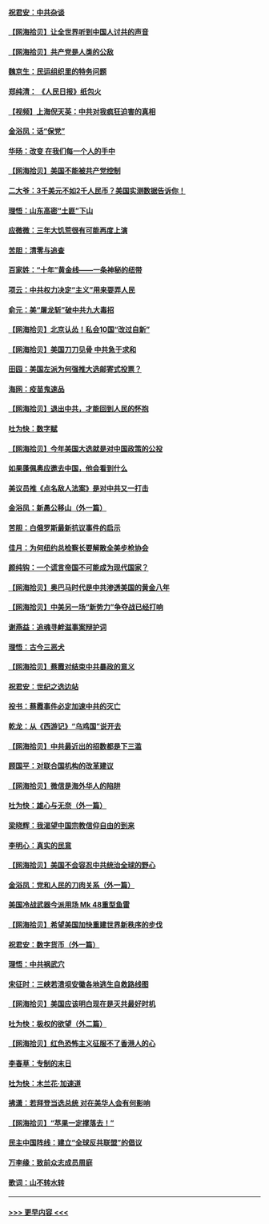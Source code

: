 #### [祝君安：中共杂谈](../pages/nsc993/n12366076.md?t=08300551) 
#### [【网海拾贝】让全世界听到中国人讨共的声音](../pages/nsc993/n12365569.md?t=08300551) 
#### [【网海拾贝】共产党是人类的公敌](../pages/nsc993/n12363182.md?t=08300551) 
#### [魏京生：民运组织里的特务问题](../pages/nsc993/n12363010.md?t=08300551) 
#### [郑纯清： 《人民日报》纸包火](../pages/nsc993/n12362706.md?t=08300551) 
#### [【视频】上海倪天英：中共对我疯狂迫害的真相](../pages/nsc993/n12356341.md?t=08300551) 
#### [金浴凤：话“保党”](../pages/nsc993/n12361867.md?t=08300551) 
#### [华旸：改变 在我们每一个人的手中](../pages/nsc993/n12361774.md?t=08300551) 
#### [【网海拾贝】美国不能被共产党控制](../pages/nsc993/n12360271.md?t=08300551) 
#### [二大爷：3千美元不如2千人民币？美国实测数据告诉你！](../pages/nsc993/n12358563.md?t=08300551) 
#### [理悟：山东高密“土匪”下山](../pages/nsc993/n12358535.md?t=08300551) 
#### [应微微：三年大饥荒很有可能再度上演](../pages/nsc993/n12358523.md?t=08300551) 
#### [苦胆：清零与追查](../pages/nsc993/n12358501.md?t=08300551) 
#### [百家姓：“十年”黄金线——一条神秘的纽带](../pages/nsc993/n12358319.md?t=08300551) 
#### [项云：中共权力决定“主义”用来耍弄人民](../pages/nsc993/n12358172.md?t=08300551) 
#### [俞元：美“屠龙斩”破中共九大毒招](../pages/nsc993/n12357822.md?t=08300551) 
#### [【网海拾贝】北京认怂！私会10国“改过自新”](../pages/nsc993/n12357784.md?t=08300551) 
#### [【网海拾贝】美国刀刀见骨 中共急于求和](../pages/nsc993/n12355511.md?t=08300551) 
#### [田园：美国左派为何强推大选邮寄式投票？](../pages/nsc993/n12352963.md?t=08300551) 
#### [海网：疫苗鬼速品](../pages/nsc993/n12354438.md?t=08300551) 
#### [【网海拾贝】退出中共，才能回到人民的怀抱](../pages/nsc993/n12352634.md?t=08300551) 
#### [吐为快：数字赋](../pages/nsc993/n12352317.md?t=08300551) 
#### [【网海拾贝】今年美国大选就是对中国政策的公投](../pages/nsc993/n12350973.md?t=08300551) 
#### [如果蓬佩奥应邀去中国，他会看到什么](../pages/nsc993/n12350945.md?t=08300551) 
#### [美议员推《点名敌人法案》是对中共又一打击](../pages/nsc993/n12350765.md?t=08300551) 
#### [金浴凤：新愚公移山（外一篇）](../pages/nsc993/n12350253.md?t=08300551) 
#### [苦胆：白俄罗斯最新抗议事件的启示](../pages/nsc993/n12349989.md?t=08300551) 
#### [佳月：为何纽约总检察长要解散全美步枪协会](../pages/nsc993/n12349939.md?t=08300551) 
#### [颜纯钩：一个谎言帝国不可能成为现代国家？](../pages/nsc993/n12349898.md?t=08300551) 
#### [【网海拾贝】奥巴马时代是中共渗透美国的黄金八年](../pages/nsc993/n12349284.md?t=08300551) 
#### [【网海拾贝】中美另一场“新势力”争夺战已经打响](../pages/nsc993/n12346998.md?t=08300551) 
#### [谢燕益：追魂寻衅滋事案辩护词](../pages/nsc993/n12346892.md?t=08300551) 
#### [理悟：古今三恶犬](../pages/nsc993/n12345190.md?t=08300551) 
#### [【网海拾贝】蔡霞对结束中共暴政的意义](../pages/nsc993/n12344263.md?t=08300551) 
#### [祝君安：世纪之选边站](../pages/nsc993/n12342382.md?t=08300551) 
#### [投书：蔡霞事件必定加速中共的灭亡](../pages/nsc993/n12341881.md?t=08300551) 
#### [乾龙：从《西游记》“乌鸡国”说开去](../pages/nsc993/n12341690.md?t=08300551) 
#### [【网海拾贝】中共最近出的招数都是下三滥](../pages/nsc993/n12341593.md?t=08300551) 
#### [顾国平：对联合国机构的改革建议](../pages/nsc993/n12339928.md?t=08300551) 
#### [【网海拾贝】微信是海外华人的陷阱](../pages/nsc993/n12338868.md?t=08300551) 
#### [吐为快：雄心与无奈（外一篇）](../pages/nsc993/n12338132.md?t=08300551) 
#### [梁晓辉：我渴望中国宗教信仰自由的到来](../pages/nsc993/n12336657.md?t=08300551) 
#### [李明心：真实的民意](../pages/nsc993/n12336089.md?t=08300551) 
#### [【网海拾贝】美国不会容忍中共统治全球的野心](../pages/nsc993/n12336063.md?t=08300551) 
#### [金浴凤：党和人民的刀肉关系（外一篇）](../pages/nsc993/n12335834.md?t=08300551) 
#### [美国冷战武器今派用场 Mk 48重型鱼雷](../pages/nsc993/n12335354.md?t=08300551) 
#### [【网海拾贝】希望美国加快重建世界新秩序的步伐](../pages/nsc993/n12334224.md?t=08300551) 
#### [祝君安：数字货币（外一篇）](../pages/nsc993/n12334186.md?t=08300551) 
#### [理悟：中共祸武穴](../pages/nsc993/n12333962.md?t=08300551) 
#### [宋征时：三峡若溃坝安徽各地逃生自救路线图](../pages/nsc993/n12332450.md?t=08300551) 
#### [【网海拾贝】美国应该明白现在是灭共最好时机](../pages/nsc993/n12332313.md?t=08300551) 
#### [吐为快：极权的欲望（外二篇）](../pages/nsc993/n12332089.md?t=08300551) 
#### [【网海拾贝】红色恐怖主义征服不了香港人的心](../pages/nsc993/n12329296.md?t=08300551) 
#### [李春草：专制的末日](../pages/nsc993/n12329079.md?t=08300551) 
#### [吐为快：木兰花‧加速道](../pages/nsc993/n12327366.md?t=08300551) 
#### [拂潇：若拜登当选总统 对在美华人会有何影响](../pages/nsc993/n12295996.md?t=08300551) 
#### [【网海拾贝】“苹果一定撑落去！”](../pages/nsc993/n12326784.md?t=08300551) 
#### [民主中国阵线：建立“全球反共联盟”的倡议](../pages/nsc993/n12324177.md?t=08300551) 
#### [万李缘：致前众志成员周庭](../pages/nsc993/n12324635.md?t=08300551) 
#### [歌词：山不转水转](../pages/nsc993/n12324599.md?t=08300551) 

----
#### [ >>> 更早内容 <<< ](../indexes/nsc993-earlier.md)
